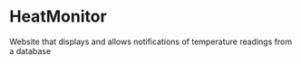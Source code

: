 # HeatMonitor
Website that displays and allows notifications of temperature readings from a database
